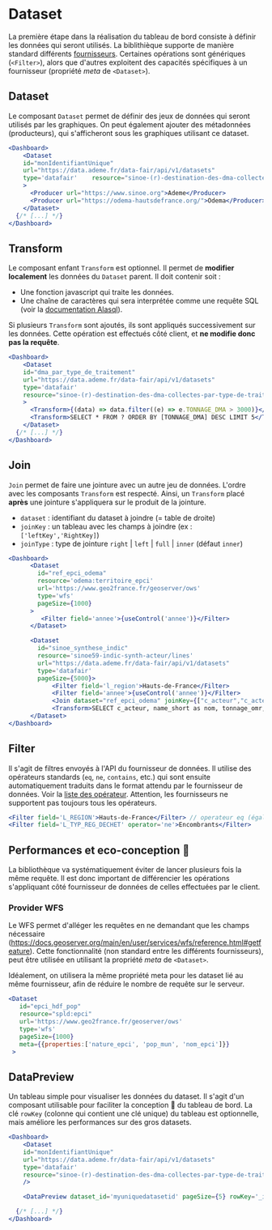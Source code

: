 # Dataset

La première étape dans la réalisation du tableau de bord consiste à définir les données qui seront utilisés.
La biblithièque supporte de manière standard différents [fournisseurs](https://github.com/geo2france/api-dashboard/tree/main/src/data_providers).
Certaines opérations sont génériques (`<Filter>`), alors que d'autres exploitent des capacités 
spécifiques à un fournisseur (propriété _meta_ de `<Dataset>`).


## Dataset
Le composant `Dataset` permet de définir des jeux de données qui seront utilisés par
les graphiques.
On peut également ajouter des métadonnées (producteurs), qui s'afficheront sous les graphiques utilisant ce dataset.

```jsx
<Dashboard>
    <Dataset
    id="monIdentifiantUnique"
    url="https://data.ademe.fr/data-fair/api/v1/datasets"
    type='datafair'    resource="sinoe-(r)-destination-des-dma-collectes-par-type-de-traitement/lines"
    >
      <Producer url="https://www.sinoe.org">Ademe</Producer>
      <Producer url="https://odema-hautsdefrance.org/">Odema</Producer>
    </Dataset>
  {/* [...] */}
</Dashboard>
```


## Transform

Le composant enfant `Transform` est optionnel. Il permet de **modifier localement** les données du `Dataset` parent. 
Il doit contenir soit :
- Une fonction javascript qui traite les données.
- Une chaîne de caractères qui sera interprétée comme une requête SQL (voir la [documentation Alasql](https://github.com/AlaSQL/alasql/wiki/Select)).

Si plusieurs `Transform` sont ajoutés, ils sont appliqués successivement sur les données.
Cette opération est effectués côté client, et **ne modifie donc pas la requête**.

```jsx
<Dashboard>
    <Dataset
    id="dma_par_type_de_traitement"
    url="https://data.ademe.fr/data-fair/api/v1/datasets"
    type='datafair'
    resource="sinoe-(r)-destination-des-dma-collectes-par-type-de-traitement/lines"
    >
      <Transform>{(data) => data.filter((e) => e.TONNAGE_DMA > 3000)}</Transform>
      <Transform>SELECT * FROM ? ORDER BY [TONNAGE_DMA] DESC LIMIT 5</Transform>
    </Dataset>
  {/* [...] */}
</Dashboard>
```

## Join

`Join` permet de faire une jointure avec un autre jeu de données. 
L'ordre avec les composants `Transform` est respecté. Ainsi, un `Transform` placé **après** une jointure
s'appliquera sur le produit de la jointure.

- `dataset` : identifiant du dataset à joindre (= table de droite)
- `joinKey` : un tableau avec les champs à joindre (ex : `['leftKey','RightKey]`)
- `joinType` : type de jointure  `right` | `left` | `full` | `inner` (défaut `inner`)

```jsx
<Dashboard>
      <Dataset
        id="ref_epci_odema"
        resource='odema:territoire_epci'
        url='https://www.geo2france.fr/geoserver/ows'
        type='wfs'
        pageSize={1000}
      >
         <Filter field='annee'>{useControl('annee')}</Filter>
      </Dataset>

      <Dataset 
        id="sinoe_synthese_indic" 
        resource='sinoe59-indic-synth-acteur/lines'
        url="https://data.ademe.fr/data-fair/api/v1/datasets"
        type='datafair'
        pageSize={5000}>
            <Filter field='l_region'>Hauts-de-France</Filter>
            <Filter field='annee'>{useControl('annee')}</Filter>
            <Join dataset="ref_epci_odema" joinKey={["c_acteur","c_acteur_sinoe" ]} />
            <Transform>SELECT c_acteur, name_short as nom, tonnage_omr, tonnage_bio FROM ?</Transform>
      </Dataset>
</Dashboard>
```

## Filter

Il s'agit de filtres envoyés à l'API du fournisseur de données.
Il utilise des opérateurs standards (`eq`, `ne`, `contains`, etc.) qui sont ensuite automatiquement 
traduits dans le format attendu par le fournisseur de données. Voir la [liste des opérateur](https://github.com/geo2france/api-dashboard/blob/b9c1ddb511f6bf722704b4935160eacdcfe33cc2/src/data_providers/types.ts#L23-L45). Attention, les fournisseurs ne supportent pas toujours tous les opérateurs.

```jsx
<Filter field='L_REGION'>Hauts-de-France</Filter> // operateur eq (égalité) par défaut
<Filter field='L_TYP_REG_DECHET' operator='ne'>Encombrants</Filter>
```

## Performances et eco-conception 🌱

La bibliothèque va systématiquement éviter de lancer plusieurs fois la même requête.
Il est donc important de différencier les opérations s'appliquant côté fournisseur de données de celles effectuées par le client.

### Provider WFS

Le WFS permet d'alléger les requêtes en ne demandant que les champs nécessaire (https://docs.geoserver.org/main/en/user/services/wfs/reference.html#getfeature).
Cette fonctionnalité (non standard entre les différents fournisseurs), peut être utilisée en utilisant la propriété _meta_ de `<Dataset>`.

Idéalement, on utilisera la même propriété meta pour les dataset lié au même fournisseur, afin de réduire le nombre de requête sur le serveur.

```jsx
<Dataset
   id="epci_hdf_pop"
   resource="spld:epci"
   url='https://www.geo2france.fr/geoserver/ows'
   type='wfs'
   pageSize={1000}
   meta={{properties:['nature_epci', 'pop_mun', 'nom_epci']}}
 >
```


## DataPreview

Un tableau simple pour visualiser les données du dataset. Il s'agit d'un composant utilisable pour faciliter la conception 🔧 du tableau de bord.
La clé `rowKey` (colonne qui contient une clé unique) du tableau est optionnelle, mais améliore les performances sur des gros datasets.


```jsx
<Dashboard>
    <Dataset
    id="monIdentifiantUnique"
    url="https://data.ademe.fr/data-fair/api/v1/datasets"
    type='datafair'    
    resource="sinoe-(r)-destination-des-dma-collectes-par-type-de-traitement/lines"
    />

    <DataPreview dataset_id='myuniquedatasetid' pageSize={5} rowKey='_i'/>

  {/* [...] */}
</Dashboard>
```

